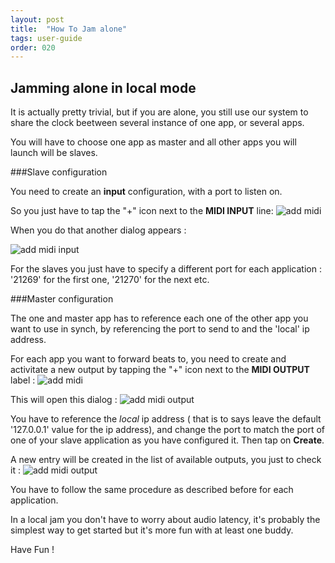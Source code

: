 ```yaml
---
layout: post
title:  "How To Jam alone"
tags: user-guide
order: 020
---
```


## Jamming alone in local mode

It is actually pretty trivial, but if you are alone, you still use our system to share the clock beetween several instance of one app, or several apps.

You will have to choose one app as master and all other apps you will launch will be slaves.

###Slave configuration

You need to create an **input** configuration, with a port to listen on.

So you just have to tap the "+" icon next to the **MIDI INPUT** line: ![add midi]({{site.baseurl}}/img/addmidi-icon.png)

When you do that another dialog appears :

![add midi input]({{site.baseurl}}/img/MidiAddInput.png)

For the slaves you just have to specify a different port for each application : '21269' for the first one, '21270' for the next etc. 

###Master configuration

The one and master app has to reference each one of the other app you want to use in synch, by referencing the port to send to and the 'local' ip address.

For each app you want to forward beats to, you need to create and activitate a new output by tapping the "+" icon next to the **MIDI OUTPUT** label : ![add midi]({{site.baseurl}}/img/addmidi-icon.png)

This will open this dialog :
![add midi output]({{site.baseurl}}/img/MidiAddOutput.png)

You have to reference the *local* ip address ( that is to says leave the default '127.0.0.1' value for the ip address), and change the port to match the port of one of your slave application as you have configured it. Then tap on **Create**.

A new entry will be created in the list of available outputs, you just to check it :
![add midi output]({{site.baseurl}}/img/MidiOutputSelected.png)

You have to follow the same procedure as described before for each application. 

In a local jam you don't have to worry about audio latency, it's probably the simplest way to get started but it's more fun with at least one buddy.

Have Fun !